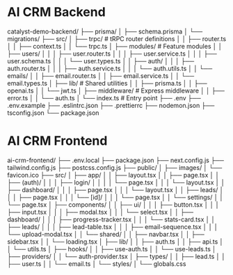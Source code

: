 # AI CRM Backend

catalyst-demo-backend/
├── prisma/
│   ├── schema.prisma
│   └── migrations/
├── src/
│   ├── trpc/           # tRPC router definitions
│   │   ├── router.ts
│   │   ├── context.ts
│   │   └── trpc.ts
│   ├── modules/        # Feature modules
│   │   ├── users/
│   │   │   ├── user.router.ts
│   │   │   ├── user.service.ts
│   │   │   ├── user.schema.ts
│   │   │   └── user.types.ts
│   │   ├── auth/
│   │   │   ├── auth.router.ts
│   │   │   ├── auth.service.ts
│   │   │   └── auth.utils.ts
│   │   └── emails/
│   │       ├── email.router.ts
│   │       ├── email.service.ts
│   │       └── email.types.ts
│   ├── lib/           # Shared utilities
│   │   ├── prisma.ts
│   │   ├── openai.ts
│   │   └── jwt.ts
│   ├── middleware/    # Express middleware
│   │   ├── error.ts
│   │   └── auth.ts
│   └── index.ts      # Entry point
├── .env
├── .env.example
├── .eslintrc.json
├── .prettierrc
├── nodemon.json
├── tsconfig.json
└── package.json


# AI CRM Frontend


ai-crm-frontend/
├── .env.local
├── package.json
├── next.config.js
├── tailwind.config.js
├── postcss.config.js
├── public/
│   ├── images/
│   └── favicon.ico
├── src/
│   ├── app/
│   │   ├── layout.tsx
│   │   ├── page.tsx
│   │   ├── (auth)/
│   │   │   ├── login/
│   │   │   │   └── page.tsx
│   │   │   └── layout.tsx
│   │   ├── dashboard/
│   │   │   ├── page.tsx
│   │   │   └── layout.tsx
│   │   ├── leads/
│   │   │   ├── page.tsx
│   │   │   └── [id]/
│   │   │       └── page.tsx
│   │   └── settings/
│   │       └── page.tsx
│   ├── components/
│   │   ├── ui/
│   │   │   ├── button.tsx
│   │   │   ├── input.tsx
│   │   │   ├── modal.tsx
│   │   │   └── select.tsx
│   │   ├── dashboard/
│   │   │   ├── progress-tracker.tsx
│   │   │   └── stats-card.tsx
│   │   ├── leads/
│   │   │   ├── lead-table.tsx
│   │   │   ├── email-sequence.tsx
│   │   │   └── upload-modal.tsx
│   │   └── shared/
│   │       ├── navbar.tsx
│   │       ├── sidebar.tsx
│   │       └── loading.tsx
│   ├── lib/
│   │   ├── auth.ts
│   │   ├── api.ts
│   │   └── utils.ts
│   ├── hooks/
│   │   ├── use-auth.ts
│   │   └── use-leads.ts
│   ├── providers/
│   │   └── auth-provider.tsx
│   ├── types/
│   │   ├── lead.ts
│   │   ├── user.ts
│   │   └── email.ts
│   └── styles/
│       └── globals.css